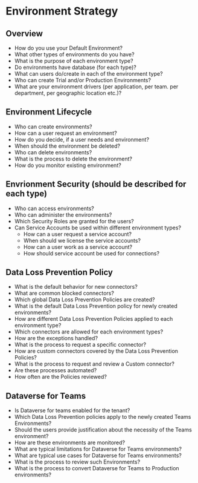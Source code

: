 # Environment Strategy


## Overview
- How do you use your Default Environment?
- What other types of environments do you have?
- What is the purpose of each environment type?
- Do environments have database (for each type)?
- What can users do/create in each of the environment type?
- Who can create Trial and/or Production Environments?
- What are your environment drivers (per application, per team. per department, per geographic location etc.)?

## Environment Lifecycle
- Who can create environments?
- How can a user request an environment?
- How do you decide, if a user needs and environment?
- When should the environment be deleted?
- Who can delete environments?
- What is the process to delete the environment?
- How do you monitor existing environment?

## Envrionment Security (should be described for each type)
- Who can access environments?
- Who can administer the environments?
- Which Security Roles are granted for the users?
- Can Service Accounts be used within different environment types?
    - How can a user request a service account?
    - When should we license the service accounts?
    - How can a user work as a service account?
    - How should service account be used for connections?

## Data Loss Prevention Policy
- What is the default behavior for new connectors?
- What are common blocked connectors?
- Which global Data Loss Prevention Policies are created?
- What is the default Data Loss Prevention policy for newly created environments?
- How are different Data Loss Prevention Policies applied to each environment type?
- Which connectors are allowed for each environment types?
- How are the exceptions handled?
- What is the process to request a specific connector?
- How are custom connectors covered by the Data Loss Prevention Policies?
- What is the process to request and review a Custom connector?
- Are these processes automated?
- How often are the Policies reviewed?

## Dataverse for Teams
- Is Dataverse for teams enabled for the tenant?
- Which Data Loss Prevention policies apply to the newly created Teams Environments?
- Should the users provide justification about the necessity of the Teams environment?
- How are these environments are monitored?
- What are typical limitations for Dataverse for Teams environments?
- What are typical use cases for Dataverse for Teams environments?
- What is the process to review such Environments?
- What is the process to convert Dataverse for Teams to Production environments?
